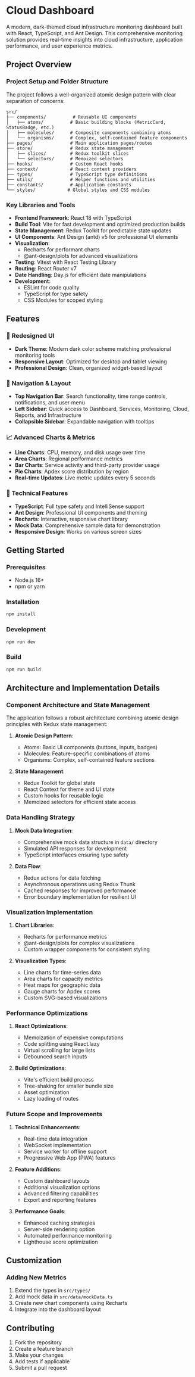 # Cloud Dashboard

A modern, dark-themed cloud infrastructure monitoring dashboard built with React, TypeScript, and Ant Design. This comprehensive monitoring solution provides real-time insights into cloud infrastructure, application performance, and user experience metrics.

## Project Overview

### Project Setup and Folder Structure

The project follows a well-organized atomic design pattern with clear separation of concerns:

```
src/
├── components/          # Reusable UI components
│   ├── atoms/          # Basic building blocks (MetricCard, StatusBadge, etc.)
│   ├── molecules/      # Composite components combining atoms
│   └── organisms/      # Complex, self-contained feature components
├── pages/              # Main application pages/routes
├── store/              # Redux state management
│   ├── slices/         # Redux toolkit slices
│   └── selectors/      # Memoized selectors
├── hooks/              # Custom React hooks
├── context/            # React context providers
├── types/              # TypeScript type definitions
├── utils/              # Helper functions and utilities
├── constants/          # Application constants
└── styles/            # Global styles and CSS modules

```

### Key Libraries and Tools

- **Frontend Framework**: React 18 with TypeScript
- **Build Tool**: Vite for fast development and optimized production builds
- **State Management**: Redux Toolkit for predictable state updates
- **UI Components**: Ant Design (antd) v5 for professional UI elements
- **Visualization**: 
  - Recharts for performant charts
  - @ant-design/plots for advanced visualizations
- **Testing**: Vitest with React Testing Library
- **Routing**: React Router v7
- **Date Handling**: Day.js for efficient date manipulations
- **Development**:
  - ESLint for code quality
  - TypeScript for type safety
  - CSS Modules for scoped styling

## Features

### 🎨 **Redesigned UI**
- **Dark Theme**: Modern dark color scheme matching professional monitoring tools
- **Responsive Layout**: Optimized for desktop and tablet viewing
- **Professional Design**: Clean, organized widget-based layout

### 🧭 **Navigation & Layout**
- **Top Navigation Bar**: Search functionality, time range controls, notifications, and user menu
- **Left Sidebar**: Quick access to Dashboard, Services, Monitoring, Cloud, Reports, and Infrastructure
- **Collapsible Sidebar**: Expandable navigation with tooltips

### 📈 **Advanced Charts & Metrics**
- **Line Charts**: CPU, memory, and disk usage over time
- **Area Charts**: Regional performance metrics
- **Bar Charts**: Service activity and third-party provider usage
- **Pie Charts**: Apdex score distribution by region
- **Real-time Updates**: Live metric updates every 5 seconds

### 🔧 **Technical Features**
- **TypeScript**: Full type safety and IntelliSense support
- **Ant Design**: Professional UI components and theming
- **Recharts**: Interactive, responsive chart library
- **Mock Data**: Comprehensive sample data for demonstration
- **Responsive Design**: Works on various screen sizes

## Getting Started

### Prerequisites
- Node.js 16+ 
- npm or yarn

### Installation
```bash
npm install
```

### Development
```bash
npm run dev
```

### Build
```bash
npm run build
```

## Architecture and Implementation Details

### Component Architecture and State Management

The application follows a robust architecture combining atomic design principles with Redux state management:

1. **Atomic Design Pattern**:
   - Atoms: Basic UI components (buttons, inputs, badges)
   - Molecules: Feature-specific combinations of atoms
   - Organisms: Complex, self-contained feature sections

2. **State Management**:
   - Redux Toolkit for global state
   - React Context for theme and UI state
   - Custom hooks for reusable logic
   - Memoized selectors for efficient state access

### Data Handling Strategy

1. **Mock Data Integration**:
   - Comprehensive mock data structure in `data/` directory
   - Simulated API responses for development
   - TypeScript interfaces ensuring type safety

2. **Data Flow**:
   - Redux actions for data fetching
   - Asynchronous operations using Redux Thunk
   - Cached responses for improved performance
   - Error boundary implementation for resilient UI

### Visualization Implementation

1. **Chart Libraries**:
   - Recharts for performance metrics
   - @ant-design/plots for complex visualizations
   - Custom wrapper components for consistent styling

2. **Visualization Types**:
   - Line charts for time-series data
   - Area charts for capacity metrics
   - Heat maps for geographic data
   - Gauge charts for Apdex scores
   - Custom SVG-based visualizations

### Performance Optimizations

1. **React Optimizations**:
   - Memoization of expensive computations
   - Code splitting using React.lazy
   - Virtual scrolling for large lists
   - Debounced search inputs

2. **Build Optimizations**:
   - Vite's efficient build process
   - Tree-shaking for smaller bundle size
   - Asset optimization
   - Lazy loading of routes

### Future Scope and Improvements

1. **Technical Enhancements**:
   - Real-time data integration
   - WebSocket implementation
   - Service worker for offline support
   - Progressive Web App (PWA) features

2. **Feature Additions**:
   - Custom dashboard layouts
   - Additional visualization options
   - Advanced filtering capabilities
   - Export and reporting features

3. **Performance Goals**:
   - Enhanced caching strategies
   - Server-side rendering option
   - Automated performance monitoring
   - Lighthouse score optimization

## Customization

### Adding New Metrics
1. Extend the types in `src/types/`
2. Add mock data in `src/data/mockData.ts`
3. Create new chart components using Recharts
4. Integrate into the dashboard layout

## Contributing

1. Fork the repository
2. Create a feature branch
3. Make your changes
4. Add tests if applicable
5. Submit a pull request

